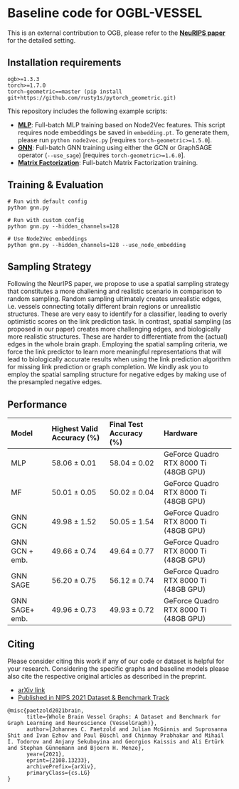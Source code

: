 # Baseline code for OGBL-VESSEL

This is an external contribution to OGB, please refer to the **[NeuRIPS paper](https://arxiv.org/abs/2108.13233)** for the detailed setting.

## Installation requirements
```
ogb>=1.3.3
torch>=1.7.0
torch-geometric==master (pip install git+https://github.com/rusty1s/pytorch_geometric.git)
```

This repository includes the following example scripts:

* **[MLP](https://github.com/snap-stanford/ogb/blob/master/examples/linkproppred/vessel/mlp.py)**: Full-batch MLP training based on Node2Vec features. This script requires node embeddings be saved in `embedding.pt`. To generate them, please run `python node2vec.py` [requires `torch-geometric>=1.5.0`].
* **[GNN](https://github.com/snap-stanford/ogb/blob/master/examples/linkproppred/vessel/gnn.py)**: Full-batch GNN training using either the GCN or GraphSAGE operator (`--use_sage`) [requires `torch-geometric>=1.6.0`].
* **[Matrix Factorization](https://github.com/snap-stanford/ogb/blob/master/examples/linkproppred/vessel/mf.py)**: Full-batch Matrix Factorization training.

## Training & Evaluation

```
# Run with default config
python gnn.py

# Run with custom config
python gnn.py --hidden_channels=128

# Use Node2Vec embeddings
python gnn.py --hidden_channels=128 --use_node_embedding
```
## Sampling Strategy

Following the NeurIPS paper, we propose to use a spatial sampling strategy that constitutes a more challening and realistic scenario in comparison to random sampling.
Random sampling ultimately creates unrealistic edges, i.e. vessels connecting totally different brain regions or unrealistic structures. These are very easy to identify for a classifier,
leading to overly optimistic scores on the link prediction task. In contrast, spatial sampling (as proposed in our paper) creates more challenging edges, and biologically more realistic structures. These are harder to differentiate from the (actual) edges in the whole brain graph. Employing the spatial sampling criteria, we force the link predictor to learn more meaningful representations that will lead to biologically accurate results when using the link prediction algorithm for missing link prediction or graph completion.
We kindly ask you to employ the spatial sampling structure for negative edges by making use of the presampled negative edges.

## Performance

| Model |Highest Valid Accuracy (%) | Final Test Accuracy (%)  | Hardware |
|:-|:-|:-|:-|
| MLP | 58.06 ± 0.01 | 58.04 ± 0.02 | GeForce Quadro RTX 8000 Ti (48GB GPU) |
| MF | 50.01 ± 0.05 | 50.02 ± 0.04 | GeForce Quadro RTX 8000 Ti (48GB GPU) |
| GNN GCN | 49.98 ± 1.52 | 50.05 ± 1.54| GeForce Quadro RTX 8000 Ti (48GB GPU) |
| GNN GCN + emb. | 49.66 ± 0.74 | 49.64 ± 0.77 | GeForce Quadro RTX 8000 Ti (48GB GPU) |
| GNN SAGE | 56.20 ± 0.75 | 56.12 ± 0.74 |GeForce Quadro RTX 8000 Ti (48GB GPU) |
| GNN SAGE+ emb. | 49.96 ± 0.73| 49.93 ± 0.72 |GeForce Quadro RTX 8000 Ti (48GB GPU) |

## Citing

Please consider citing this work if any of our code or dataset is helpful for your research. Considering the specific graphs and baseline models please also cite the respective original articles as described in the preprint.

- [arXiv link](https://arxiv.org/abs/2108.13233)
- [Published in NIPS 2021 Dataset & Benchmark Track](https://nips.cc/Conferences/2021/ScheduleMultitrack?event=29873)

```
@misc{paetzold2021brain,
      title={Whole Brain Vessel Graphs: A Dataset and Benchmark for Graph Learning and Neuroscience (VesselGraph)}, 
      author={Johannes C. Paetzold and Julian McGinnis and Suprosanna Shit and Ivan Ezhov and Paul Büschl and Chinmay Prabhakar and Mihail I. Todorov and Anjany Sekuboyina and Georgios Kaissis and Ali Ertürk and Stephan Günnemann and Bjoern H. Menze},
      year={2021},
      eprint={2108.13233},
      archivePrefix={arXiv},
      primaryClass={cs.LG}
}
```
